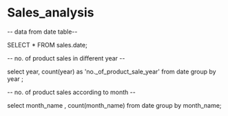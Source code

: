 # Sales_analysis

-- data from date table--

SELECT * FROM sales.date;

-- no. of product sales in different year --

select year, count(year) as 'no._of_product_sale_year' from date group by year ; 

-- no. of product sales according to month --

select month_name , count(month_name) from date group by month_name;
